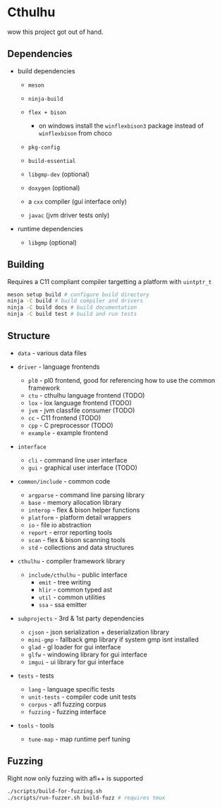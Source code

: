 # Cthulhu
wow this project got out of hand.

## Dependencies

* build dependencies
  * `meson`
  * `ninja-build`
  * `flex + bison`
    * on windows install the `winflexbison3` package instead of `winflexbison` from choco
  * `pkg-config`
  * `build-essential`
  * `libgmp-dev` (optional)
  * `doxygen` (optional)

  * a `cxx` compiler (gui interface only)
  * `javac` (jvm driver tests only)

* runtime dependencies
  * `libgmp` (optional)

## Building

Requires a C11 compliant compiler targetting a platform with `uintptr_t`

```sh
meson setup build # configure build directory
ninja -C build # build compiler and drivers
ninja -C build docs # build documentation
ninja -C build test # build and run tests
```

## Structure

* `data` - various data files

* `driver` - language frontends
  * `pl0` - pl0 frontend, good for referencing how to use the common framework
  * `ctu` - cthulhu language frontend (TODO)
  * `lox` - lox language frontend (TODO)
  * `jvm` - jvm classfile consumer (TODO)
  * `cc` - C11 frontend (TODO)
  * `cpp` - C preprocessor (TODO)
  * `example` - example frontend 

* `interface`
  * `cli` - command line user interface
  * `gui` - graphical user interface (TODO)

* `common/include` - common code
  * `argparse` - command line parsing library
  * `base` - memory allocation library
  * `interop` - flex & bison helper functions
  * `platform` - platform detail wrappers
  * `io` - file io abstraction
  * `report` - error reporting tools
  * `scan` - flex & bison scanning tools
  * `std` - collections and data structures

* `cthulhu` - compiler framework library
  * `include/cthulhu` - public interface
    * `emit` - tree writing
    * `hlir` - common typed ast
    * `util` - common utilities
    * `ssa` - ssa emitter

* `subprojects` - 3rd & 1st party dependencies
  * `cjson` - json serialization + deserialization library
  * `mini-gmp` - fallback gmp library if system gmp isnt installed
  * `glad` - gl loader for gui interface
  * `glfw` - windowing library for gui interface
  * `imgui` - ui library for gui interface

* `tests` - tests
  * `lang` - language specific tests
  * `unit-tests` - compiler code unit tests
  * `corpus` - afl fuzzing corpus
  * `fuzzing` - fuzzing interface

* `tools` - tools
  * `tune-map` - map runtime perf tuning

## Fuzzing
Right now only fuzzing with afl++ is supported

```sh
./scripts/build-for-fuzzing.sh
./scripts/run-fuzzer.sh build-fuzz # requires tmux
```
